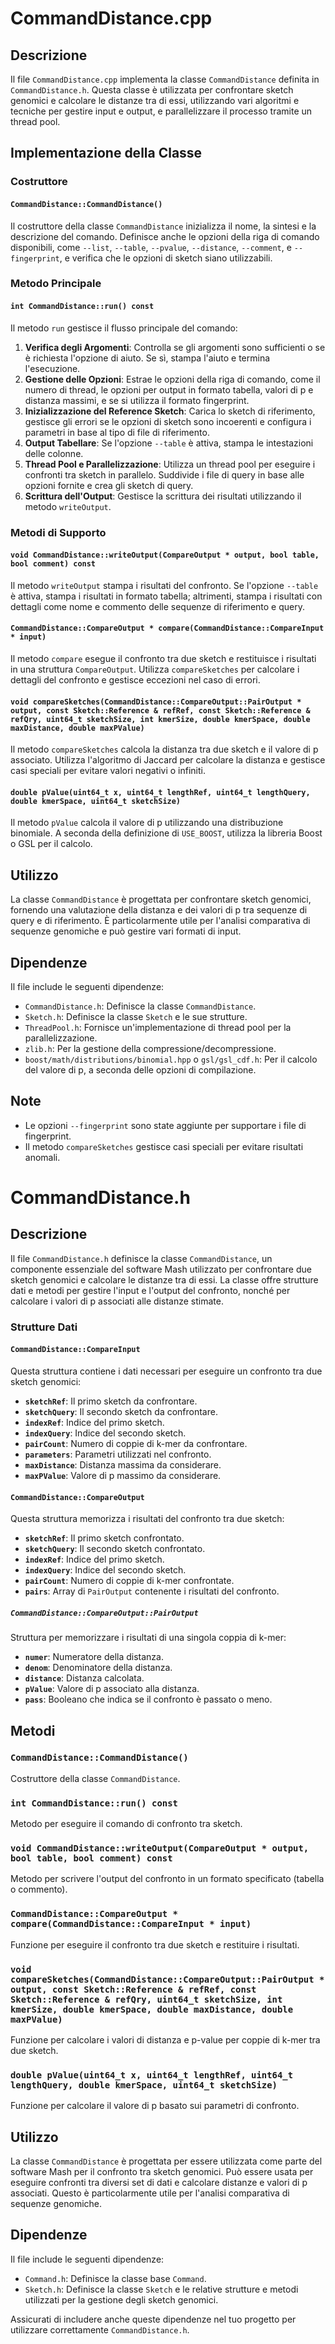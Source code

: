 # CommandDistance.cpp

## Descrizione

Il file `CommandDistance.cpp` implementa la classe `CommandDistance` definita in `CommandDistance.h`. Questa classe è utilizzata per confrontare sketch genomici e calcolare le distanze tra di essi, utilizzando vari algoritmi e tecniche per gestire input e output, e parallelizzare il processo tramite un thread pool.

## Implementazione della Classe

### Costruttore

#### `CommandDistance::CommandDistance()`

Il costruttore della classe `CommandDistance` inizializza il nome, la sintesi e la descrizione del comando. Definisce anche le opzioni della riga di comando disponibili, come `--list`, `--table`, `--pvalue`, `--distance`, `--comment`, e `--fingerprint`, e verifica che le opzioni di sketch siano utilizzabili.

### Metodo Principale

#### `int CommandDistance::run() const`

Il metodo `run` gestisce il flusso principale del comando:

1. **Verifica degli Argomenti**: Controlla se gli argomenti sono sufficienti o se è richiesta l'opzione di aiuto. Se sì, stampa l'aiuto e termina l'esecuzione.
2. **Gestione delle Opzioni**: Estrae le opzioni della riga di comando, come il numero di thread, le opzioni per output in formato tabella, valori di p e distanza massimi, e se si utilizza il formato fingerprint.
3. **Inizializzazione del Reference Sketch**: Carica lo sketch di riferimento, gestisce gli errori se le opzioni di sketch sono incoerenti e configura i parametri in base al tipo di file di riferimento.
4. **Output Tabellare**: Se l'opzione `--table` è attiva, stampa le intestazioni delle colonne.
5. **Thread Pool e Parallelizzazione**: Utilizza un thread pool per eseguire i confronti tra sketch in parallelo. Suddivide i file di query in base alle opzioni fornite e crea gli sketch di query.
6. **Scrittura dell'Output**: Gestisce la scrittura dei risultati utilizzando il metodo `writeOutput`.

### Metodi di Supporto

#### `void CommandDistance::writeOutput(CompareOutput * output, bool table, bool comment) const`

Il metodo `writeOutput` stampa i risultati del confronto. Se l'opzione `--table` è attiva, stampa i risultati in formato tabella; altrimenti, stampa i risultati con dettagli come nome e commento delle sequenze di riferimento e query.

#### `CommandDistance::CompareOutput * compare(CommandDistance::CompareInput * input)`

Il metodo `compare` esegue il confronto tra due sketch e restituisce i risultati in una struttura `CompareOutput`. Utilizza `compareSketches` per calcolare i dettagli del confronto e gestisce eccezioni nel caso di errori.

#### `void compareSketches(CommandDistance::CompareOutput::PairOutput * output, const Sketch::Reference & refRef, const Sketch::Reference & refQry, uint64_t sketchSize, int kmerSize, double kmerSpace, double maxDistance, double maxPValue)`

Il metodo `compareSketches` calcola la distanza tra due sketch e il valore di p associato. Utilizza l'algoritmo di Jaccard per calcolare la distanza e gestisce casi speciali per evitare valori negativi o infiniti.

#### `double pValue(uint64_t x, uint64_t lengthRef, uint64_t lengthQuery, double kmerSpace, uint64_t sketchSize)`

Il metodo `pValue` calcola il valore di p utilizzando una distribuzione binomiale. A seconda della definizione di `USE_BOOST`, utilizza la libreria Boost o GSL per il calcolo.

## Utilizzo

La classe `CommandDistance` è progettata per confrontare sketch genomici, fornendo una valutazione della distanza e dei valori di p tra sequenze di query e di riferimento. È particolarmente utile per l'analisi comparativa di sequenze genomiche e può gestire vari formati di input.

## Dipendenze

Il file include le seguenti dipendenze:

- `CommandDistance.h`: Definisce la classe `CommandDistance`.
- `Sketch.h`: Definisce la classe `Sketch` e le sue strutture.
- `ThreadPool.h`: Fornisce un'implementazione di thread pool per la parallelizzazione.
- `zlib.h`: Per la gestione della compressione/decompressione.
- `boost/math/distributions/binomial.hpp` o `gsl/gsl_cdf.h`: Per il calcolo del valore di p, a seconda delle opzioni di compilazione.

## Note

- Le opzioni `--fingerprint` sono state aggiunte per supportare i file di fingerprint.
- Il metodo `compareSketches` gestisce casi speciali per evitare risultati anomali.

# CommandDistance.h

## Descrizione

Il file `CommandDistance.h` definisce la classe `CommandDistance`, un componente essenziale del software Mash utilizzato per confrontare due sketch genomici e calcolare le distanze tra di essi. La classe offre strutture dati e metodi per gestire l'input e l'output del confronto, nonché per calcolare i valori di p associati alle distanze stimate.

### Strutture Dati

#### `CommandDistance::CompareInput`

Questa struttura contiene i dati necessari per eseguire un confronto tra due sketch genomici:

- **`sketchRef`**: Il primo sketch da confrontare.
- **`sketchQuery`**: Il secondo sketch da confrontare.
- **`indexRef`**: Indice del primo sketch.
- **`indexQuery`**: Indice del secondo sketch.
- **`pairCount`**: Numero di coppie di k-mer da confrontare.
- **`parameters`**: Parametri utilizzati nel confronto.
- **`maxDistance`**: Distanza massima da considerare.
- **`maxPValue`**: Valore di p massimo da considerare.

#### `CommandDistance::CompareOutput`

Questa struttura memorizza i risultati del confronto tra due sketch:

- **`sketchRef`**: Il primo sketch confrontato.
- **`sketchQuery`**: Il secondo sketch confrontato.
- **`indexRef`**: Indice del primo sketch.
- **`indexQuery`**: Indice del secondo sketch.
- **`pairCount`**: Numero di coppie di k-mer confrontate.
- **`pairs`**: Array di `PairOutput` contenente i risultati del confronto.

##### `CommandDistance::CompareOutput::PairOutput`

Struttura per memorizzare i risultati di una singola coppia di k-mer:

- **`numer`**: Numeratore della distanza.
- **`denom`**: Denominatore della distanza.
- **`distance`**: Distanza calcolata.
- **`pValue`**: Valore di p associato alla distanza.
- **`pass`**: Booleano che indica se il confronto è passato o meno.

## Metodi

### `CommandDistance::CommandDistance()`

Costruttore della classe `CommandDistance`.

### `int CommandDistance::run() const`

Metodo per eseguire il comando di confronto tra sketch.

### `void CommandDistance::writeOutput(CompareOutput * output, bool table, bool comment) const`

Metodo per scrivere l'output del confronto in un formato specificato (tabella o commento).

### `CommandDistance::CompareOutput * compare(CommandDistance::CompareInput * input)`

Funzione per eseguire il confronto tra due sketch e restituire i risultati.

### `void compareSketches(CommandDistance::CompareOutput::PairOutput * output, const Sketch::Reference & refRef, const Sketch::Reference & refQry, uint64_t sketchSize, int kmerSize, double kmerSpace, double maxDistance, double maxPValue)`

Funzione per calcolare i valori di distanza e p-value per coppie di k-mer tra due sketch.

### `double pValue(uint64_t x, uint64_t lengthRef, uint64_t lengthQuery, double kmerSpace, uint64_t sketchSize)`

Funzione per calcolare il valore di p basato sui parametri di confronto.

## Utilizzo

La classe `CommandDistance` è progettata per essere utilizzata come parte del software Mash per il confronto tra sketch genomici. Può essere usata per eseguire confronti tra diversi set di dati e calcolare distanze e valori di p associati. Questo è particolarmente utile per l'analisi comparativa di sequenze genomiche.

## Dipendenze

Il file include le seguenti dipendenze:

- `Command.h`: Definisce la classe base `Command`.
- `Sketch.h`: Definisce la classe `Sketch` e le relative strutture e metodi utilizzati per la gestione degli sketch genomici.

Assicurati di includere anche queste dipendenze nel tuo progetto per utilizzare correttamente `CommandDistance.h`.
